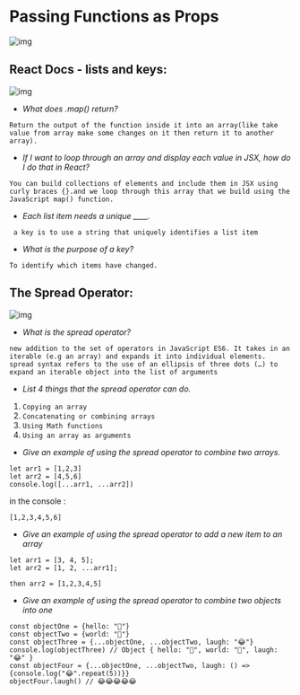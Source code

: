 # Passing Functions as Props
![img](https://i.ytimg.com/vi/szmS_M-BMls/maxresdefault.jpg)


## React Docs - lists and keys:



![img](https://i.ytimg.com/vi/0sasRxl35_8/maxresdefault.jpg)



* *What does .map() return?*

`Return the output of the function inside it into an array(like take value from array make some changes on it then return it to another array).`

* *If I want to loop through an array and display each value in JSX, how do I do that in React?*

`You can build collections of elements and include them in JSX using curly braces {}.and we loop through this array that we build using the JavaScript map() function.`

* *Each list item needs a unique ____.*

` a key is to use a string that uniquely identifies a list item`

* *What is the purpose of a key?*

`To identify which items have changed.`



## The Spread Operator: 


![img](https://miro.medium.com/max/1200/1*ck6Fs5k54T8Yv09D2dS0jA.png)



* *What is the spread operator?*

`new addition to the set of operators in JavaScript ES6. It takes in an iterable (e.g an array) and expands it into individual elements.`
`spread syntax refers to the use of an ellipsis of three dots (…) to expand an iterable object into the list of arguments`


* *List 4 things that the spread operator can do.*

1. `Copying an array`
2. `Concatenating or combining arrays`
3. `Using Math functions`
4. `Using an array as arguments`


* *Give an example of using the spread operator to combine two arrays.*


```
let arr1 = [1,2,3]
let arr2 = [4,5,6]
console.log([...arr1, ...arr2])
```
in the console :
```
[1,2,3,4,5,6]
```

* *Give an example of using the spread operator to add a new item to an array*


```
let arr1 = [3, 4, 5];
let arr2 = [1, 2, ...arr1]; 
```
```
then arr2 = [1,2,3,4,5]
```


* *Give an example of using the spread operator to combine two objects into one*

```
const objectOne = {hello: "🤪"}
const objectTwo = {world: "🐻"}
const objectThree = {...objectOne, ...objectTwo, laugh: "😂"}
console.log(objectThree) // Object { hello: "🤪", world: "🐻", laugh: "😂" }
const objectFour = {...objectOne, ...objectTwo, laugh: () => {console.log("😂".repeat(5))}}
objectFour.laugh() // 😂😂😂😂😂
```
